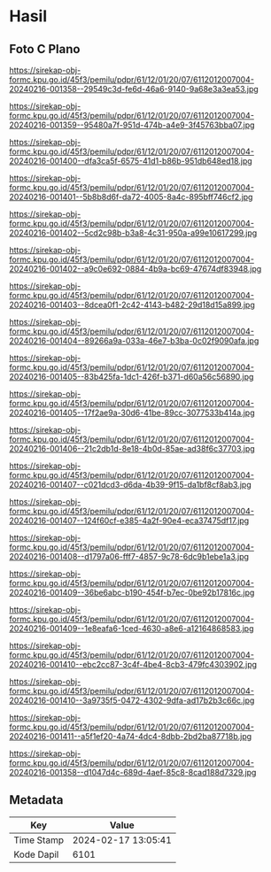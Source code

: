 # Hasil

## Foto C Plano

https://sirekap-obj-formc.kpu.go.id/45f3/pemilu/pdpr/61/12/01/20/07/6112012007004-20240216-001358--29549c3d-fe6d-46a6-9140-9a68e3a3ea53.jpg

https://sirekap-obj-formc.kpu.go.id/45f3/pemilu/pdpr/61/12/01/20/07/6112012007004-20240216-001359--95480a7f-951d-474b-a4e9-3f45763bba07.jpg

https://sirekap-obj-formc.kpu.go.id/45f3/pemilu/pdpr/61/12/01/20/07/6112012007004-20240216-001400--dfa3ca5f-6575-41d1-b86b-951db648ed18.jpg

https://sirekap-obj-formc.kpu.go.id/45f3/pemilu/pdpr/61/12/01/20/07/6112012007004-20240216-001401--5b8b8d6f-da72-4005-8a4c-895bff746cf2.jpg

https://sirekap-obj-formc.kpu.go.id/45f3/pemilu/pdpr/61/12/01/20/07/6112012007004-20240216-001402--5cd2c98b-b3a8-4c31-950a-a99e10617299.jpg

https://sirekap-obj-formc.kpu.go.id/45f3/pemilu/pdpr/61/12/01/20/07/6112012007004-20240216-001402--a9c0e692-0884-4b9a-bc69-47674df83948.jpg

https://sirekap-obj-formc.kpu.go.id/45f3/pemilu/pdpr/61/12/01/20/07/6112012007004-20240216-001403--8dcea0f1-2c42-4143-b482-29d18d15a899.jpg

https://sirekap-obj-formc.kpu.go.id/45f3/pemilu/pdpr/61/12/01/20/07/6112012007004-20240216-001404--89266a9a-033a-46e7-b3ba-0c02f9090afa.jpg

https://sirekap-obj-formc.kpu.go.id/45f3/pemilu/pdpr/61/12/01/20/07/6112012007004-20240216-001405--83b425fa-1dc1-426f-b371-d60a56c56890.jpg

https://sirekap-obj-formc.kpu.go.id/45f3/pemilu/pdpr/61/12/01/20/07/6112012007004-20240216-001405--17f2ae9a-30d6-41be-89cc-3077533b414a.jpg

https://sirekap-obj-formc.kpu.go.id/45f3/pemilu/pdpr/61/12/01/20/07/6112012007004-20240216-001406--21c2db1d-8e18-4b0d-85ae-ad38f6c37703.jpg

https://sirekap-obj-formc.kpu.go.id/45f3/pemilu/pdpr/61/12/01/20/07/6112012007004-20240216-001407--c021dcd3-d6da-4b39-9f15-da1bf8cf8ab3.jpg

https://sirekap-obj-formc.kpu.go.id/45f3/pemilu/pdpr/61/12/01/20/07/6112012007004-20240216-001407--124f60cf-e385-4a2f-90e4-eca37475df17.jpg

https://sirekap-obj-formc.kpu.go.id/45f3/pemilu/pdpr/61/12/01/20/07/6112012007004-20240216-001408--d1797a06-fff7-4857-9c78-6dc9b1ebe1a3.jpg

https://sirekap-obj-formc.kpu.go.id/45f3/pemilu/pdpr/61/12/01/20/07/6112012007004-20240216-001409--36be6abc-b190-454f-b7ec-0be92b17816c.jpg

https://sirekap-obj-formc.kpu.go.id/45f3/pemilu/pdpr/61/12/01/20/07/6112012007004-20240216-001409--1e8eafa6-1ced-4630-a8e6-a12164868583.jpg

https://sirekap-obj-formc.kpu.go.id/45f3/pemilu/pdpr/61/12/01/20/07/6112012007004-20240216-001410--ebc2cc87-3c4f-4be4-8cb3-479fc4303902.jpg

https://sirekap-obj-formc.kpu.go.id/45f3/pemilu/pdpr/61/12/01/20/07/6112012007004-20240216-001410--3a9735f5-0472-4302-9dfa-ad17b2b3c66c.jpg

https://sirekap-obj-formc.kpu.go.id/45f3/pemilu/pdpr/61/12/01/20/07/6112012007004-20240216-001411--a5f1ef20-4a74-4dc4-8dbb-2bd2ba87718b.jpg

https://sirekap-obj-formc.kpu.go.id/45f3/pemilu/pdpr/61/12/01/20/07/6112012007004-20240216-001358--d1047d4c-689d-4aef-85c8-8cad188d7329.jpg


## Metadata

| Key        | Value               |
| ---------- | ------------------- |
| Time Stamp | 2024-02-17 13:05:41 |
| Kode Dapil | 6101                |



